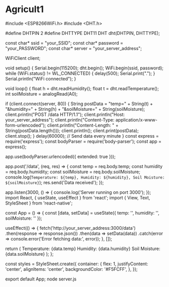 # Agricult1
#include <ESP8266WiFi.h>
#include <DHT.h>

#define DHTPIN 2
#define DHTTYPE DHT11
DHT dht(DHTPIN, DHTTYPE);

const char* ssid = "your_SSID";
const char* password = "your_PASSWORD";
const char* server = "your_server_address";

WiFiClient client;

void setup() {
  Serial.begin(115200);
  dht.begin();
  WiFi.begin(ssid, password);
  while (WiFi.status() != WL_CONNECTED) {
    delay(500);
    Serial.print(".");
  }
  Serial.println("WiFi connected");
}

void loop() {
  float h = dht.readHumidity();
  float t = dht.readTemperature();
  int soilMoisture = analogRead(A0);

  if (client.connect(server, 80)) {
    String postData = "temp=" + String(t) + "&humidity=" + String(h) + "&soilMoisture=" + String(soilMoisture);
    client.println("POST /data HTTP/1.1");
    client.println("Host: your_server_address");
    client.println("Content-Type: application/x-www-form-urlencoded");
    client.println("Content-Length: " + String(postData.length()));
    client.println();
    client.print(postData);
    client.stop();
  }
  delay(60000); // Send data every minute
}
const express = require('express');
const bodyParser = require('body-parser');
const app = express();

app.use(bodyParser.urlencoded({ extended: true }));

app.post('/data', (req, res) => {
  const temp = req.body.temp;
  const humidity = req.body.humidity;
  const soilMoisture = req.body.soilMoisture;
  console.log(`Temperature: ${temp}, Humidity: ${humidity}, Soil Moisture: ${soilMoisture}`);
  res.send('Data received');
});

app.listen(3000, () => {
  console.log('Server running on port 3000');
});
import React, { useState, useEffect } from 'react';
import { View, Text, StyleSheet } from 'react-native';

const App = () => {
  const [data, setData] = useState({ temp: '', humidity: '', soilMoisture: '' });

  useEffect(() => {
    fetch('http://your_server_address:3000/data')
      .then(response => response.json())
      .then(data => setData(data))
      .catch(error => console.error('Error fetching data:', error));
  }, []);

  return (
    <View style={styles.container}>
      <Text>Temperature: {data.temp}</Text>
      <Text>Humidity: {data.humidity}</Text>
      <Text>Soil Moisture: {data.soilMoisture}</Text>
    </View>
  );
};

const styles = StyleSheet.create({
  container: {
    flex: 1,
    justifyContent: 'center',
    alignItems: 'center',
    backgroundColor: '#F5FCFF',
  },
});

export default App;
node server.js
